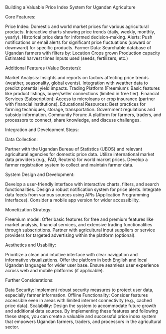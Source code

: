Building a Valuable Price Index System for Ugandan Agriculture

Core Features:

Price Index:
Domestic and world market prices for various agricultural products.
Interactive charts showing price trends (daily, weekly, monthly, yearly).
Historical price data for informed decision-making.
Alerts:
Push notifications or email alerts for significant price fluctuations (upward or downward) for specific products.
Farmer Data:
Searchable database of Ugandan farmers with filters by:
Location
Crops grown
Production capacity
Estimated harvest times
Inputs used (seeds, fertilizers, etc.)

Additional Features (Value Boosters):

Market Analysis:
Insights and reports on factors affecting price trends (weather, seasonality, global events).
Integration with weather data to predict potential yield impacts.
Trading Platform (Freemium):
Basic features like product listings, buyer/seller connections (limited in free tier).
Financial Services (Subscription):
Access to microloans or crop insurance (partner with financial institutions).
Educational Resources:
Best practices for farming techniques, storage, transportation.
Government regulations and subsidy information.
Community Forum:
A platform for farmers, traders, and processors to connect, share knowledge, and discuss challenges.

Integration and Development Steps:

Data Collection:

Partner with the Ugandan Bureau of Statistics (UBOS) and relevant agricultural agencies for domestic price data.
Utilize international market data providers (e.g., FAO, Reuters) for world market prices.
Develop a farmer registration system to collect and maintain farmer data.

System Design and Development:

Develop a user-friendly interface with interactive charts, filters, and search functionalities.
Design a robust notification system for price alerts.
Integrate data feeds from various sources using APIs (Application Programming Interfaces).
Consider a mobile app version for wider accessibility.

Monetization Strategy:

Freemium model: Offer basic features for free and premium features like market analysis, financial services, and extensive trading functionalities through subscriptions.
Partner with agricultural input suppliers or service providers for targeted advertising within the platform (optional).

Aesthetics and Usability:

Prioritize a clean and intuitive interface with clear navigation and informative visualizations.
Offer the platform in both English and local Ugandan languages for wider user base.
Ensure seamless user experience across web and mobile platforms (if applicable).

Further Considerations:

Data Security: Implement robust security measures to protect user data, especially farmer information.
Offline Functionality: Consider features accessible even in areas with limited internet connectivity (e.g., cached price data).
Scalability: Design the system to accommodate future growth and additional data sources.
By implementing these features and following these steps, you can create a valuable and successful price index system that empowers Ugandan farmers, traders, and processors in the agricultural sector.
